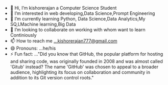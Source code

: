 - 👋 Hi, I’m kishorerajan a Computer Science Student
- 👀 I’m interested in web developing,Data Science,Prompt Engineering
- 🌱 I’m currently learning Python, Data Science,Data Analytics,My SQ,LMachine learning,Big Data
- 💞️ I’m looking to collaborate on working with whom want to learn Continiously
- 📫 How to reach me ...kishorerajan777@gmail.com
- 😄 Pronouns: ...he/his
- ⚡ Fun fact: ..."Did you know that GitHub, the popular platform for hosting and sharing code, was originally founded in 2008 and was almost called 'Gitub' instead? The name 'GitHub' was chosen to appeal to a broader audience, highlighting its focus on collaboration and community in addition to its Git version control roots."

